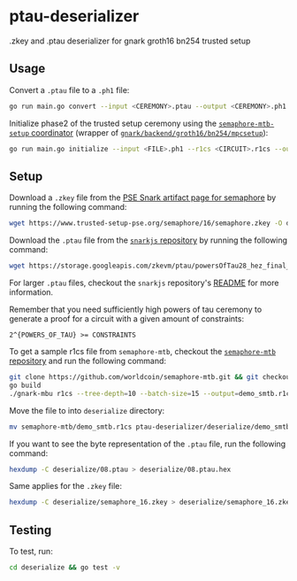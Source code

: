# ptau-deserializer

.zkey and .ptau deserializer for gnark groth16 bn254 trusted setup

## Usage

Convert a `.ptau` file to a `.ph1` file:

```bash
go run main.go convert --input <CEREMONY>.ptau --output <CEREMONY>.ph1
```

Initialize phase2 of the trusted setup ceremony using the [`semaphore-mtb-setup` coordinator](https://github.com/worldcoin/semaphore-mtb-setup/) (wrapper of [`gnark/backend/groth16/bn254/mpcsetup`](https://github.com/ConsenSys/gnark/tree/develop/backend/groth16/bn254/mpcsetup)):

```bash
go run main.go initialize --input <FILE>.ph1 --r1cs <CIRCUIT>.r1cs --output <FILE>.ph2
```

## Setup

Download a `.zkey` file from the [PSE Snark artifact page for semaphore](https://www.trusted-setup-pse.org/#Semaphore) by running the following command:

```bash
wget https://www.trusted-setup-pse.org/semaphore/16/semaphore.zkey -O deserialize/semaphore_16.zkey
```

Download the `.ptau` file from the [`snarkjs` repository](https://github.com/iden3/snarkjs#7-prepare-phase-2) by running the following command:

```bash
wget https://storage.googleapis.com/zkevm/ptau/powersOfTau28_hez_final_08.ptau -O deserialize/08.ptau
```

For larger `.ptau` files, checkout the `snarkjs` repository's [README](https://github.com/iden3/snarkjs/tree/master#7-prepare-phase-2) for more information.

Remember that you need sufficiently high powers of tau ceremony to generate a proof for a circuit with a given amount of constraints:

```text
2^{POWERS_OF_TAU} >= CONSTRAINTS
```

To get a sample r1cs file from `semaphore-mtb`, checkout the [`semaphore-mtb` repository](https://github.com/worldcoin/semaphore-mtb.git) and run the following command:

```bash
git clone https://github.com/worldcoin/semaphore-mtb.git && git checkout wip/mk/r1cs-export
go build
./gnark-mbu r1cs --tree-depth=10 --batch-size=15 --output=demo_smtb.r1cs
```

Move the file to into `deserialize` directory:

```bash
mv semaphore-mtb/demo_smtb.r1cs ptau-deserializer/deserialize/demo_smtb.r1cs
```

If you want to see the byte representation of the `.ptau` file, run the following command:

```bash
hexdump -C deserialize/08.ptau > deserialize/08.ptau.hex
```

Same applies for the `.zkey` file:

```bash
hexdump -C deserialize/semaphore_16.zkey > deserialize/semaphore_16.zkey.hex
```

## Testing

To test, run:

```bash
cd deserialize && go test -v
```
